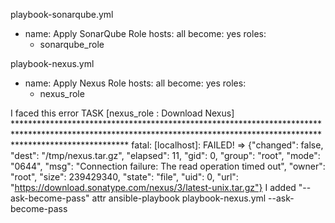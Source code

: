 playbook-sonarqube.yml 
- name: Apply SonarQube Role
  hosts: all
  become: yes
  roles:
    - sonarqube_role

playbook-nexus.yml 
- name: Apply Nexus Role
  hosts: all
  become: yes
  roles:
    - nexus_role

I faced this error TASK [nexus_role : Download Nexus] *************************************************************************************************************************************************************************
fatal: [localhost]: FAILED! => {"changed": false, "dest": "/tmp/nexus.tar.gz", "elapsed": 11, "gid": 0, "group": "root", "mode": "0644", "msg": "Connection failure: The read operation timed out", "owner": "root", "size": 239429340, "state": "file", "uid": 0, "url": "https://download.sonatype.com/nexus/3/latest-unix.tar.gz"}
I added "--ask-become-pass" attr
ansible-playbook playbook-nexus.yml --ask-become-pass
